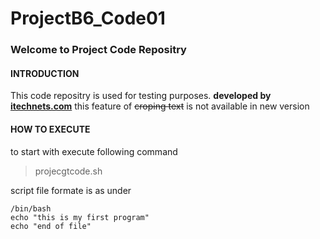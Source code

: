 # ProjectB6_Code01
### Welcome to Project Code Repositry
#### **INTRODUCTION**
This code repositry is used for testing purposes. **developed by [itechnets.com](https://wwww.itechnets.com)**
this feature of ~~croping text~~ is not available in new version
#### **HOW TO EXECUTE**
to start with execute following command
> projecgtcode.sh

script file formate is as under
```
/bin/bash
echo "this is my first program"
echo "end of file"
```
